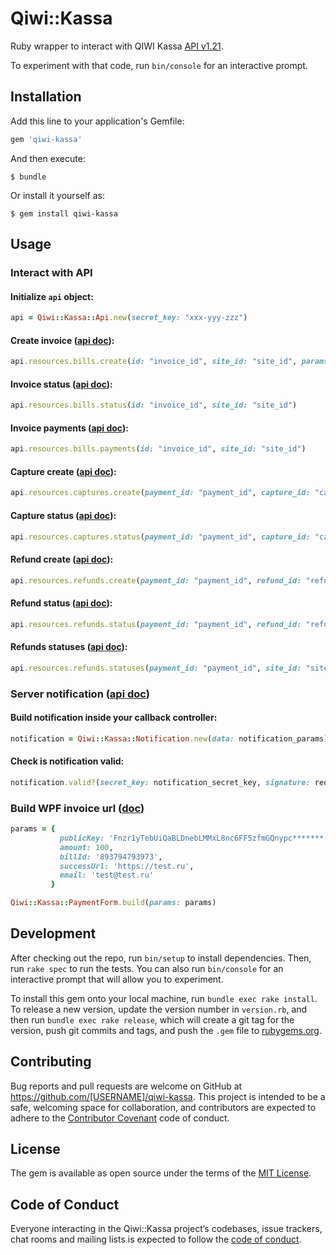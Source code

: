 # Qiwi::Kassa

Ruby wrapper to interact with QIWI Kassa [API v1.21](https://developer.qiwi.com/ru/payments/#get-started).

To experiment with that code, run `bin/console` for an interactive prompt.

## Installation

Add this line to your application's Gemfile:

```ruby
gem 'qiwi-kassa'
```

And then execute:

    $ bundle

Or install it yourself as:

    $ gem install qiwi-kassa

## Usage

### Interact with API

#### Initialize `api` object:
```ruby
api = Qiwi::Kassa::Api.new(secret_key: "xxx-yyy-zzz")
```
#### Create invoice ([api doc](https://developer.qiwi.com/ru/payments/#invoice_put)):
```ruby
api.resources.bills.create(id: "invoice_id", site_id: "site_id", params: { amount: { currency: "RUB", value: "10.00" }, expirationDateTime: "2024-04-29T14:12:45+03:00" })
```

#### Invoice status ([api doc](https://developer.qiwi.com/ru/payments/#invoice-details)):
```ruby
api.resources.bills.status(id: "invoice_id", site_id: "site_id")
```

#### Invoice payments ([api doc](https://developer.qiwi.com/ru/payments/#invoice-payments)):
```ruby
api.resources.bills.payments(id: "invoice_id", site_id: "site_id")
```

#### Capture create ([api doc](https://developer.qiwi.com/ru/payments/#capture)):
```ruby
api.resources.captures.create(payment_id: "payment_id", capture_id: "capture_id", site_id: "site_id")
```

#### Capture status ([api doc](https://developer.qiwi.com/ru/payments/#capture_get)):
```ruby
api.resources.captures.status(payment_id: "payment_id", capture_id: "capture_id", site_id: "site_id")
```

#### Refund create ([api doc](https://developer.qiwi.com/ru/payments/#refund-api)):
```ruby
api.resources.refunds.create(payment_id: "payment_id", refund_id: "refund_id", site_id: "site_id")
```

#### Refund status ([api doc](https://developer.qiwi.com/ru/payments/#refund-api-status)):
```ruby
api.resources.refunds.status(payment_id: "payment_id", refund_id: "refund_id", site_id: "site_id")
```

#### Refunds statuses ([api doc](https://developer.qiwi.com/ru/payments/#refunds-api-status)):
```ruby
api.resources.refunds.statuses(payment_id: "payment_id", site_id: "site_id")
```

### Server notification ([api doc](https://developer.qiwi.com/ru/payments/#callback))

#### Build notification inside your callback controller:
```ruby
notification = Qiwi::Kassa::Notification.new(data: notification_params)
```

#### Check is notification valid:
```ruby
notification.valid?(secret_key: notification_secret_key, signature: request.headers["Signature"])
```

### Build WPF invoice url ([doc](https://developer.qiwi.com/ru/payments/#https-qiwi-form))

```ruby
params = {
           publicKey: 'Fnzr1yTebUiQaBLDnebLMMxL8nc6FF5zfmGQnypc*******',
           amount: 100,
           billId: '893794793973',
           successUrl: 'https://test.ru',
           email: 'test@test.ru'
         }

Qiwi::Kassa::PaymentForm.build(params: params)
```

## Development

After checking out the repo, run `bin/setup` to install dependencies. Then, run `rake spec` to run the tests. You can also run `bin/console` for an interactive prompt that will allow you to experiment.

To install this gem onto your local machine, run `bundle exec rake install`. To release a new version, update the version number in `version.rb`, and then run `bundle exec rake release`, which will create a git tag for the version, push git commits and tags, and push the `.gem` file to [rubygems.org](https://rubygems.org).

## Contributing

Bug reports and pull requests are welcome on GitHub at https://github.com/[USERNAME]/qiwi-kassa. This project is intended to be a safe, welcoming space for collaboration, and contributors are expected to adhere to the [Contributor Covenant](http://contributor-covenant.org) code of conduct.

## License

The gem is available as open source under the terms of the [MIT License](https://opensource.org/licenses/MIT).

## Code of Conduct

Everyone interacting in the Qiwi::Kassa project’s codebases, issue trackers, chat rooms and mailing lists is expected to follow the [code of conduct](https://github.com/[USERNAME]/qiwi-kassa/blob/master/CODE_OF_CONDUCT.md).
